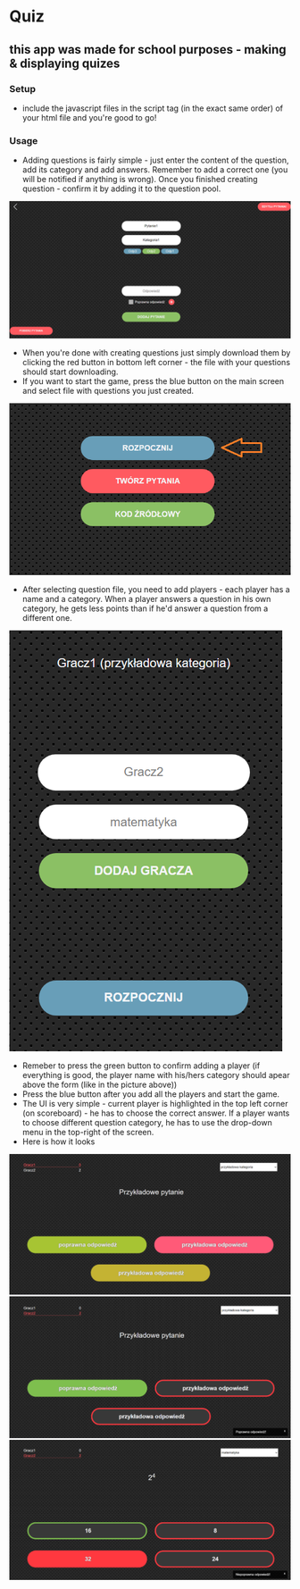# Quiz
## this app was made for school purposes - making & displaying quizes

### Setup
- include the javascript files in the script tag (in the exact same order) of your html file and you're good to go!

### Usage
- Adding questions is fairly simple - just enter the content of the question, add its category and add answers. Remember to add a correct one (you will be notified if anything is wrong). Once you finished creating question - confirm it by adding it to the question pool.

![](pictures/Quiz1.png)

- When you're done with creating questions just simply download them by clicking the red button in bottom left corner - the file with your questions should start downloading.
- If you want to start the game, press the blue button on the main screen and select file with questions you just created.

![](pictures/Quiz2.png)

- After selecting question file, you need to add players - each player has a name and a category. When a player answers a question in his own category, he gets less points than if he'd answer a question from a different one.

![](pictures/Quiz3.png)

- Remeber to press the green button to confirm adding a player (if everything is good, the player name with his/hers category should apear above the form (like in the picture above))
- Press the blue button after you add all the players and start the game.
- The UI is very simple - current player is highlighted in the top left corner (on scoreboard) - he has to choose the correct answer. If a player wants to choose different question category, he has to use the drop-down menu in the top-right of the screen.
- Here is how it looks

![](pictures/Quiz4.png)
![](pictures/Quiz5.png)
![](pictures/Quiz6.png)
